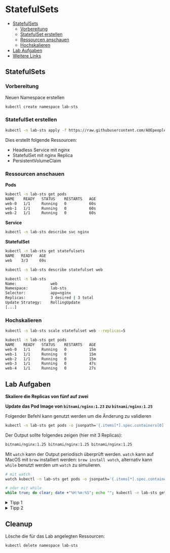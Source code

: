 # StatefulSets

<!-- BEGIN mktoc -->

- [StatefulSets](#statefulsets)
  - [Vorbereitung](#vorbereitung)
  - [StatefulSet erstellen](#statefulset-erstellen)
  - [Ressourcen anschauen](#ressourcen-anschauen)
  - [Hochskalieren](#hochskalieren)
- [Lab Aufgaben](#lab-aufgaben)
- [Weitere Links](#weitere-links)
<!-- END mktoc -->

## StatefulSets

### Vorbereitung

Neuen Namespace erstellen

```sh
kubectl create namespace lab-sts
```

### StatefulSet erstellen

```sh
kubectl -n lab-sts apply -f https://raw.githubusercontent.com/AOEpeople/academy-kubernetes-101/main/statefulset/nginx-statefulset.yml
```

Dies erstellt folgende Ressourcen:

- Headless Service mit nginx
- StatefulSet mit nginx Replica
- PersistentVolumeClaim

### Ressourcen anschauen

**Pods**

```sh
kubectl -n lab-sts get pods
NAME    READY   STATUS    RESTARTS   AGE
web-0   1/1     Running   0          60s
web-1   1/1     Running   0          60s
web-2   1/1     Running   0          60s
```

**Service**

```sh
kubectl -n lab-sts describe svc nginx
```

**StatefulSet**

```sh
kubectl -n lab-sts get statefulsets
NAME   READY   AGE
web    3/3     69s
```

```sh
kubectl -n lab-sts describe statefulset web
```

```sh
kubectl -n lab-sts
Name:               web
Namespace:          lab-sts
Selector:           app=nginx
Replicas:           3 desired | 3 total
Update Strategy:    RollingUpdate
[...]
```

### Hochskalieren

```sh
kubectl -n lab-sts scale statefulset web --replicas=5
```

```sh
kubectl -n lab-sts get pods
NAME    READY   STATUS    RESTARTS   AGE
web-0   1/1     Running   0          15m
web-1   1/1     Running   0          15m
web-2   1/1     Running   0          15m
web-3   1/1     Running   0          47s
web-4   1/1     Running   0          27s
```

## Lab Aufgaben

**Skaliere die Replicas von fünf auf zwei**

**Update das Pod Image von `bitnami/nginx:1.23` zu `bitnami/nginx:1.25`**

Folgender Befehl kann genutzt werden um die Änderung zu validieren

```sh
kubectl -n lab-sts get pods -o jsonpath='{.items[*].spec.containers[0].image}'
```

Der Output sollte folgendes zeigen (hier mit 3 Replicas):

```sh
bitnami/nginx:1.25 bitnami/nginx:1.25 bitnami/nginx:1.25
```

Mit `watch` kann der Output periodisch überprüft werden.
`watch` kann auf MacOS mit `brew` installiert werden: `brew install watch`, alternativ kann `while` benutzt werden um `watch` zu simulieren.

```sh
# mit watch
watch kubectl -n lab-sts get pods -o jsonpath='{.items[*].spec.containers[0].image}'

# oder mit while
while true; do clear; date +"%H:%m:%S"; echo ""; kubectl -n lab-sts get pods -o jsonpath='{.items[*].spec.containers[0].image}'; sleep 2; done
```

<details>
<summary>Tipp 1</summary>
Um das Image zu ändern, muss das StatefulSet (<code>nginx-stateful.yml</code>) angepasst werden.
</details>

<details>
<summary>Tipp 2</summary>
Es dauert eine Weile bis alle Pods aktualisiert wurden. Alternativ kann das StatefulSet auf 0 und anschließend auf 3 Replicas skaliert werden, damit die Änderungen sofort greifen.
</details>

## Cleanup

Lösche die für das Lab angelegten Ressourcen:

```sh
kubectl delete namespace lab-sts
```
